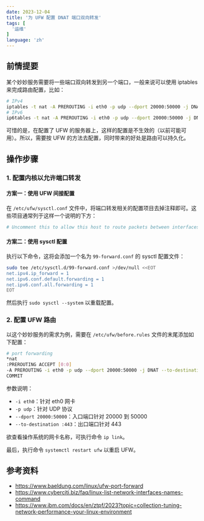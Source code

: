 ```yaml
---
date: 2023-12-04
title: '为 UFW 配置 DNAT 端口双向转发'
tags: [
  '运维'
]
language: 'zh'
---
```


## 前情提要

某个妙妙服务需要将一些端口双向转发到另一个端口，一般来说可以使用 iptables 来完成路由配置，比如：

```bash
# IPv4
iptables -t nat -A PREROUTING -i eth0 -p udp --dport 20000:50000 -j DNAT --to-destination :443
# IPv6
ip6tables -t nat -A PREROUTING -i eth0 -p udp --dport 20000:50000 -j DNAT --to-destination :443
```

可惜的是，在配置了 UFW 的服务器上，这样的配置是不生效的（以前可能可用）。所以，需要按 UFW 的方法去配置，同时带来的好处是路由可以持久化。

## 操作步骤

### 1. 配置内核以允许端口转发

#### 方案一：使用 UFW 间接配置

在 `/etc/ufw/sysctl.conf` 文件中，将端口转发相关的配置项目去掉注释即可。这些项目通常列于这样一个说明的下方：

```bash
# Uncomment this to allow this host to route packets between interfaces
```

#### 方案二：使用 sysctl 配置

执行以下命令，这将会添加一个名为 `99-forward.conf` 的 sysctl 配置文件：

```bash
sudo tee /etc/sysctl.d/99-forward.conf >/dev/null <<EOT
net.ipv4.ip_forward = 1
net.ipv6.conf.default.forwarding = 1
net.ipv6.conf.all.forwarding = 1
EOT
```

然后执行 `sudo sysctl --system` 以重载配置。

### 2. 配置 UFW 路由

以这个妙妙服务的需求为例，需要在 `/etc/ufw/before.rules` 文件的末尾添加如下配置：

```bash
# port forwarding
*nat
:PREROUTING ACCEPT [0:0]
-A PREROUTING -i eth0 -p udp --dport 20000:50000 -j DNAT --to-destination :443
COMMIT
```

参数说明：
- `-i eth0`：针对 eth0 网卡
- `-p udp`：针对 UDP 协议
- `--dport 20000:50000`：入口端口针对 20000 到 50000
- `--to-destination :443`：出口端口针对 443

欲查看操作系统的网卡名称，可执行命令 `ip link`。

最后，执行命令 `systemctl restart ufw` 以重启 UFW。

## 参考资料

- <https://www.baeldung.com/linux/ufw-port-forward>
- <https://www.cyberciti.biz/faq/linux-list-network-interfaces-names-command>
- <https://www.ibm.com/docs/en/ztpf/2023?topic=collection-tuning-network-performance-your-linux-environment>